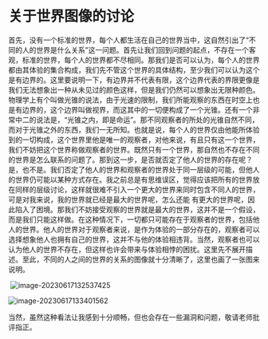 # 关于世界图像的讨论

​	首先，没有一个标准的世界，每个人都生活在自己的世界当中，这自然引出了“不同的人的世界是什么关系”这一问题。
​	首先让我们回到问题的起点，不存在一个客观，标准的世界，每个人的世界都不尽相同。那我们是否可以认为，每个人的世界都由其体验的集合构成，我们先不管这个世界的具体结构，至少我们可以认为这个是有边界的。这里要说明一下，有边界并不代表有限，这个边界代表的界限更像是我们无法想象出一种从未见过的颜色这样，但是我们仍然可以想象出无限种颜色。
​	物理学上有个叫做光锥的说法，由于光速的限制，我们所能观察的东西在时空上也是有边界的，这个边界叫做视界，而这其中的一切便构成了一个光锥。还有一个非常中二的说法是，“光锥之内，即是命运”。那不同观察者的所处的光锥自然不同，而对于光锥之外的东西，我们一无所知。也就是说，每个人的世界仅由他能所体验到的一切构成，这个世界里他是唯一的观察者，对他来说，有且只有这一个世界，我们不妨把这个世界称做观察者的世界。既然只有一个世界，那自然也不存在不同的世界是怎么联系的问题了。
​	那到这一步，是否就否定了他人的世界的存在呢？是，也不是。我们否定了他人的世界和观察者的世界处于同一层级的可能，但他人的世界仍可能以某种方式存在。我之前总是有思维误区，觉得应该把所有的世界放在同样的层级讨论，这样就很难不引入一个更大的世界来同时包含不同人的世界，可是对我来说，我的世界就已经是最大的世界呢，怎么还能 有更大的世界呢，因此陷入了困境。那我们不妨接受观察的世界就是最大的世界，这并不是一个假设，而是我们只能这样做。在这种情况下，一切都只可能存在于观察者的世界，包括他人的世界。他人的世界对于观察者来说，是作为体验的一部分存在的，观察者可以选择想象他人也拥有自己的世界，这并不与他的体验相违背。当然，观察者也可以认为他人的世界不存在，但这样也许会带来与体验相悖的困扰。这里先不展开描述。至此，不同的人之间的世界的关系的图像就十分清晰了，这里也画了一张图来说明。

​	![image-20230617132537425](https://xlf-notes-pic.oss-cn-shanghai.aliyuncs.com/picgoimage-20230617132537425.png)

![image-20230617133401562](https://xlf-notes-pic.oss-cn-shanghai.aliyuncs.com/picgoimage-20230617133401562.png)

当然，虽然这种看法让我感到十分顺畅，但也会存在一些漏洞和问题，敬请老师批评指正。